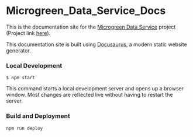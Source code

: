 # Microgreen_Data_Service_Docs

This is the documentation site for the [Microgreen Data Service](https://github.com/MicrogreenSolarCorp/Microgreen_Data_Service) project (Project link [here](https://my.microgreen.ca)).

This documentation site is built using [Docusaurus](https://docusaurus.io/), a modern static website generator.

### Local Development

```
$ npm start
```

This command starts a local development server and opens up a browser window. Most changes are reflected live without having to restart the server.

### Build and Deployment
```
npm run deploy
```
